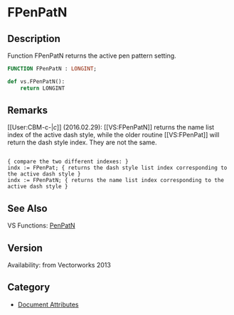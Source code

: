 # FPenPatN

## Description
Function FPenPatN returns the active pen pattern setting.

```pascal
FUNCTION FPenPatN : LONGINT;
```

```python
def vs.FPenPatN():
    return LONGINT
```

## Remarks
[[User:CBM-c-|_c_]] (2016.02.29): [[VS:FPenPatN]] returns the name list index of the active dash style, while the older routine [[VS:FPenPat]] will return the dash style index. They are not the same.

<code lang='vs'>
{ compare the two different indexes: }
indx := FPenPat; { returns the dash style list index corresponding to the active dash style }
indx := FPenPatN; { returns the name list index corresponding to the active dash style }
</code>

## See Also
VS Functions:
[PenPatN](PenPatN.md)

## Version
Availability: from Vectorworks 2013

## Category
* [Document Attributes](../Categories/Document%20Attributes.md)
